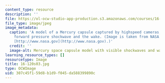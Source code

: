 ```yaml
---
content_type: resource
description: ''
file: https://ol-ocw-studio-app-production.s3.amazonaws.com/courses/16-120-compressible-flow-spring-2003/307c45f159d8b1d9f045da588399890c_16-120s03.jpg
file_type: image/jpeg
image_metadata:
  caption: 'A model of a Mercury capsule captured by highspeed cameras, showing the
    forward pressure shockwave and the wake. (Image is taken from NASA''s web site:
    [http://www.nasa.gov](http://www.nasa.gov).)'
  credit: ''
  image-alt: Mercury space capsule model with visible shockwaves and wake.
learning_resource_types: []
resourcetype: Image
title: 16-120s03.jpg
type: OCWImage
uid: 307c45f1-59d8-b1d9-f045-da588399890c
---
```

